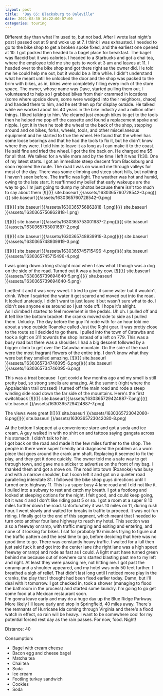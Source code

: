 ```yaml
---
layout: post
title:  "Day 65: Blacksburg to Daleville"
date: 2021-08-30 16:22:00-07:00
categories: touring
---
```

Different day than what I'm used to, but not bad. After I wrote last night's post I passed out at 9 and woke up at 7. I think I was exhausted. I needed to go to the bike shop to get a broken spoke fixed, and the earliest one opened at 10. I got packed then headed to a bagel place for breakfast. The bagel was flaccid but it was calories. I headed to a Starbucks and got a chai tea, where the employee told me she gets to work at 3 am and leaves at 11. I headed over to the bike shop and got there right as the owner did. He told me he could help me out, but it would be a little while. I didn't understand what he meant until he unlocked the door and the shop was packed to the brim with bikes, as in, bikes were completely filling every inch of the store space. The owner, whose name was Dave, started pulling them out. I volunteered to help so I grabbed bikes from their crammed in locations (some where upside down, some were wedged into their neighbors, chaos) and handed them to him, and he set them up for display outside. He talked while we worked about his 40 years in the bike industry and a million other things. I liked talking to him. We cleared just enough bikes to get to the tools then he helped me pop off the cassette and found a replacement spoke and nipple. I got it in then he took the wheel to the back of the shop, stepping around and on bikes, forks, wheels, tools, and other miscellaneous equipment and he started to true the wheel. He found that the wheel has some loose bearings and that he had the tools to fix it, but he didn't know where they were. I told him to leave it as long as I can make it to the coast. He said fine and tried the wheel. I got the tire back on. He charged me $5 for all that. We talked for a while more and by the time I left it was 11:30. One of my latest starts. I got an immediate steep descent from Blacksburg and soon rejoined the route. The road I was on wound me through valleys for most of the day. There was some climbing and steep short hills, but nothing I haven't seen before. The traffic was light. The weather was hot and humid, owing to the late start. It reaffirmed my belief that early wakeups are the way to go. I'm just going to dump my photos because there isn't too much to say about them
[![]({{ site.baseurl }}/assets/1630365760728542-0.png)]({{ site.baseurl }}/assets/1630365760728542-0.png)

[![]({{ site.baseurl }}/assets/1630365756862818-1.png)]({{ site.baseurl }}/assets/1630365756862818-1.png)

[![]({{ site.baseurl }}/assets/1630365753001687-2.png)]({{ site.baseurl }}/assets/1630365753001687-2.png)

[![]({{ site.baseurl }}/assets/1630365748939919-3.png)]({{ site.baseurl }}/assets/1630365748939919-3.png)

[![]({{ site.baseurl }}/assets/1630365745715496-4.png)]({{ site.baseurl }}/assets/1630365745715496-4.png)
  
I was going down a long straight road when I saw what I though was a dog on the side of the road. Turned out it was a baby cow.
[![]({{ site.baseurl }}/assets/1630365739694640-5.png)]({{ site.baseurl }}/assets/1630365739694640-5.png)
  
I petted it and it was very sweet. I tried to give it some water but it wouldn't drink. When I squirted the water it got scared and moved out into the road. It looked unsteady. I didn't want to just leave it but wasn't sure what to do. I didn't see anyone else around so I just rode off. I hope it's alright.   
As I climbed I started to feel movement in the pedals. Uh oh. I pulled off and it felt like the bottom bracket: the cranks moved side to side as I pulled them. Unlucky. The day before the guy I'd rode with for an hour told me about a shop outside Roanoke called Just the Right gear. It was pretty close to the route so I decided to go there. I pulled into the town of Catawba and took a right on 311 towards the shop instead of a left on 779. This was a busy road but there was a shoulder. I had a big descent followed by a bigger climb to get over the Catawba mountain. On the side of the road were the most fragrant flowers of the entire trip. I don't know what they were but they smelled amazing.
[![]({{ site.baseurl }}/assets/1630365734746095-6.png)]({{ site.baseurl }}/assets/1630365734746095-6.png)
  
This was a treat because  I got covid a few months ago and my smell is still pretty bad, so strong smells are amazing. At the summit (right where the Appalachian trail crossed) I turned off the main road and rode a steep winding side road down the far side of the mountains. Here's the first switchback
[![]({{ site.baseurl }}/assets/1630365729424887-7.png)]({{ site.baseurl }}/assets/1630365729424887-7.png)
  
The views were great
[![]({{ site.baseurl }}/assets/1630365723042080-8.png)]({{ site.baseurl }}/assets/1630365723042080-8.png)
  
At the bottom I stopped at a convenience store and got a soda and ice cream. A guy walked in with no shirt on and tattoos saying gangsta across his stomach. I didn't talk to him.  
I got back on the road and made it the few miles further to the shop. The people in there were super friendly and diagnosed the problem as a worn piece that goes around the crank arm shaft. Replacing it seemed to fix the play, and they got it done quickly. The owner told me a safe way to get through town, and gave me a sticker to advertise on the front of my bag. I thanked them and got a move on. The road into town (Roanoke) was busy and with a narrow shoulder, but I soon left it and got on a quieter road paralleling interstate 81. I followed the bike shop guys directions until I turned onto highway 11. This is a super busy 4 lane road and I did not like it. I pulled into a subway to rest and catch my breath. I got a footlong and looked at sleeping options for the night. I felt good, and could keep going, bit it was 4 and I don't like riding past 5 or so. I got a room at a super 8 10 miles further down the road. Unfortunately it was 10 miles on 11, during rush hour. I went slowly and waited for breaks in traffic to proceed. It was not fun riding. I finally got to the end of this segment, which meant that I needed to turn onto another four lane highway to reach my hotel. This section was also a freeway onramp, with traffic merging and exiting and entering, and none of it looking for bikes. I sat for probably 10 minutes trying to figure out the traffic pattern and the best time to go, before deciding that here was no good time to go. There was constantly heavy traffic. I waited for a lull then just said fuck it and got into the center lane (the right lane was a high speed freeway onramp) and rode as fast as I could. A light must have turned green behind me because out of nowhere cars started blasting past me to my left and right. At least they were passing me, not hitting me. I got past the onramp and a shoulder appeared, and my hotel was only 50 feet further. I breathed a sigh of relief. That didn't last long until I noticed more play in the cranks, the play that I thought had been fixed earlier today. Damn, but I'll deal with it tomorrow. I got checked in, took a shower (managing to flood the bathroom in the process) and started some laundry. I'm going to go get some food at a Mexican restaurant soon.  
I'm gonna leave early and may do a huge day up the Blue Ridge Parkway. More likely I'll leave early and stop in Springfield, 40 miles away. There's the remnants of Hurricane Ida coming through Virginia and there's a flood watch in effect, so rain will be heavy. I want to be somewhere cool for my potential forced rest day as the rain passes. For now, food. Night!  


Distance: 40

Consumption:
- Bagel with cream cheese
- Bacon egg and cheese bagel
- Matcha tea
- Chai tea
- Soda
- Ice cream
- Footling turkey sandwich
- Cookies
- Soda

